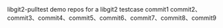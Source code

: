 libgit2-pulltest
demo repos for a libgit2 testcase
commit1
commit2、commit3、commit4、commit5、commit6、commit7、commit8、commit9
